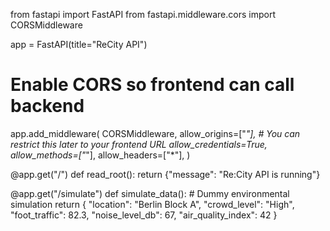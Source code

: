from fastapi import FastAPI
from fastapi.middleware.cors import CORSMiddleware

app = FastAPI(title="ReCity API")

# Enable CORS so frontend can call backend
app.add_middleware(
    CORSMiddleware,
    allow_origins=["*"],  # You can restrict this later to your frontend URL
    allow_credentials=True,
    allow_methods=["*"],
    allow_headers=["*"],
)

@app.get("/")
def read_root():
    return {"message": "Re:City API is running"}

@app.get("/simulate")
def simulate_data():
    # Dummy environmental simulation
    return {
        "location": "Berlin Block A",
        "crowd_level": "High",
        "foot_traffic": 82.3,
        "noise_level_db": 67,
        "air_quality_index": 42
    }
